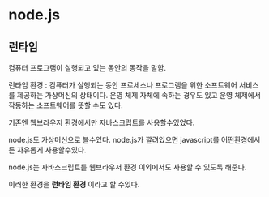 #  node.js

## 런타임

컴퓨터 프로그램이 실행되고 있는 동안의 동작을 말함.

런타임 환경 :  컴퓨터가 실행되는 동안 프로세스나 프로그램을 위한 소프트웨어 서비스를 제공하는 가상머신의 상태이다. 운영 체제 자체에 속하는 경우도 있고 운영 체제에서 작동하는 소프트웨어를 뜻할 수도 있다.

기존엔 웹브라우저 환경에서만 자바스크립트를 사용할수있었다.

node.js도 가상머신으로 볼수있다. node.js가 깔려있으면 javascript를 어떤환경에서든 자유롭게 사용할수있다.

node.js는 자바스크립트를 웹브라우저 환경 이외에서도 사용할 수 있도록 해준다.

이러한 환경을 **런타임 환경** 이라고 할 수있다.





